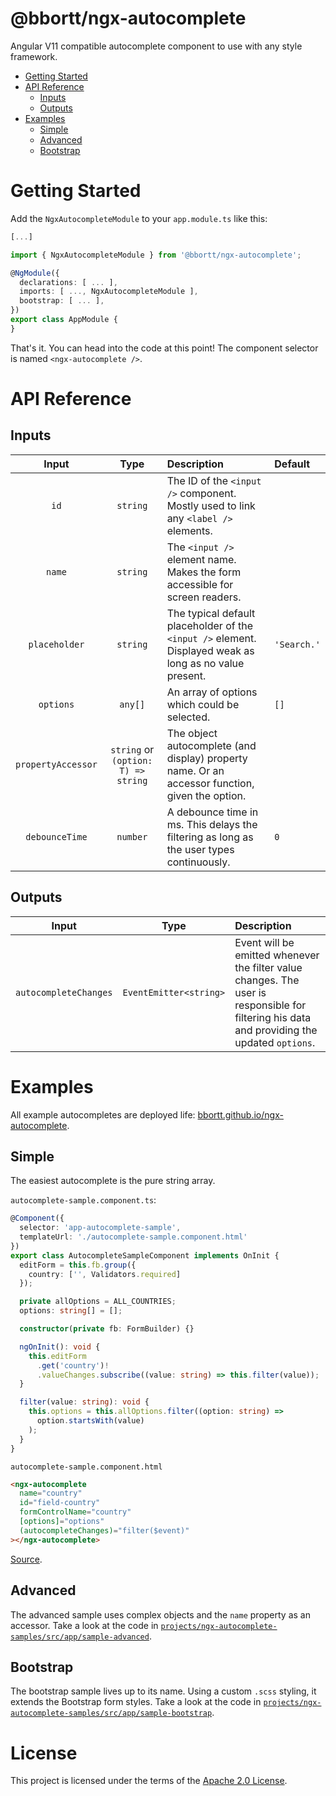 # @bbortt/ngx-autocomplete

Angular V11 compatible autocomplete component to use with any style framework.

- [Getting Started](#getting-started)
- [API Reference](#api-reference)
  - [Inputs](#inputs)
  - [Outputs](#outputs)
- [Examples](#examples)
  - [Simple](#simple)
  - [Advanced](#advanced)
  - [Bootstrap](#bootstrap)

# Getting Started

Add the `NgxAutocompleteModule` to your `app.module.ts` like this:

```ts
[...]

import { NgxAutocompleteModule } from '@bbortt/ngx-autocomplete';

@NgModule({
  declarations: [ ... ],
  imports: [ ..., NgxAutocompleteModule ],
  bootstrap: [ ... ],
})
export class AppModule {
}
```

That's it. You can head into the code at this point! The component selector is named `<ngx-autocomplete />`.

# API Reference

## Inputs

|       Input        |                Type                 | Description                                                                                             | Default     |
| :----------------: | :---------------------------------: | :------------------------------------------------------------------------------------------------------ | :---------- |
|        `id`        |              `string`               | The ID of the `<input />` component. Mostly used to link any `<label />` elements.                      |             |
|       `name`       |              `string`               | The `<input />` element name. Makes the form accessible for screen readers.                             |             |
|   `placeholder`    |              `string`               | The typical default placeholder of the `<input />` element. Displayed weak as long as no value present. | `'Search.'` |
|     `options`      |               `any[]`               | An array of options which could be selected.                                                            | `[]`        |
| `propertyAccessor` | `string` or `(option: T) => string` | The object autocomplete (and display) property name. Or an accessor function, given the option.         |             |
|   `debounceTime`   |              `number`               | A debounce time in ms. This delays the filtering as long as the user types continuously.                | `0`         |

## Outputs

|         Input         |          Type          | Description                                                                                                                                  |
| :-------------------: | :--------------------: | :------------------------------------------------------------------------------------------------------------------------------------------- |
| `autocompleteChanges` | `EventEmitter<string>` | Event will be emitted whenever the filter value changes. The user is responsible for filtering his data and providing the updated `options`. |

# Examples

All example autocompletes are deployed life: [bbortt.github.io/ngx-autocomplete](https://bbortt.github.io/ngx-autocomplete).

## Simple

The easiest autocomplete is the pure string array.

`autocomplete-sample.component.ts`:

```ts
@Component({
  selector: 'app-autocomplete-sample',
  templateUrl: './autocomplete-sample.component.html'
})
export class AutocompleteSampleComponent implements OnInit {
  editForm = this.fb.group({
    country: ['', Validators.required]
  });

  private allOptions = ALL_COUNTRIES;
  options: string[] = [];

  constructor(private fb: FormBuilder) {}

  ngOnInit(): void {
    this.editForm
      .get('country')!
      .valueChanges.subscribe((value: string) => this.filter(value));
  }

  filter(value: string): void {
    this.options = this.allOptions.filter((option: string) =>
      option.startsWith(value)
    );
  }
}
```

`autocomplete-sample.component.html`

```html
<ngx-autocomplete
  name="country"
  id="field-country"
  formControlName="country"
  [options]="options"
  (autocompleteChanges)="filter($event)"
></ngx-autocomplete>
```

[Source](https://github.com/bbortt/ngx-autocomplete/tree/release/projects/ngx-autocomplete-samples/src/app/sample).

## Advanced

The advanced sample uses complex objects and the `name` property as an accessor.
Take a look at the code in
[`projects/ngx-autocomplete-samples/src/app/sample-advanced`](https://github.com/bbortt/ngx-autocomplete/tree/release/projects/ngx-autocomplete-samples/src/app/sample-advanced).

## Bootstrap

The bootstrap sample lives up to its name. Using a custom `.scss` styling, it extends the Bootstrap form styles.
Take a look at the code in
[`projects/ngx-autocomplete-samples/src/app/sample-bootstrap`](https://github.com/bbortt/ngx-autocomplete/tree/release/projects/ngx-autocomplete-samples/src/app/sample-bootstrap).

# License

This project is licensed under the terms of the [Apache 2.0 License](https://github.com/bbortt/ngx-autocomplete/blob/release/LICENSE).
